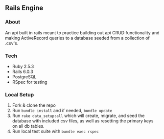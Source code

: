 ## Rails Engine
### About
An api built in rails meant to practice building out api CRUD functionality and making ActiveRecord queries to a database seeded from a collection of .csv's.

### Tech
* Ruby 2.5.3
* Rails 6.0.3
* PostgreSQL
* RSpec for testing

### Local Setup
1. Fork & clone the repo
2. Run `bundle install` and if needed, `bundle update`
3. Run `rake data_setup:all` which will create, migrate, and seed the database with included csv files, as well as resetting the primary keys on all db tables.
4. Run local test suite with `bundle exec rspec`
